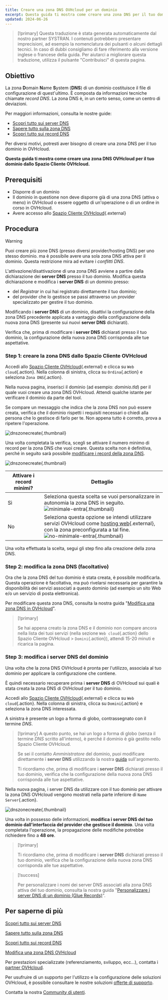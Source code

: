 ```yaml
---
title: Creare una zona DNS OVHcloud per un dominio
excerpt: Questa guida ti mostra come creare una zona DNS per il tuo dominio dallo Spazio Cliente OVHcloud
updated: 2024-06-26
---
```


> [!primary]
> Questa traduzione è stata generata automaticamente dal nostro partner SYSTRAN. I contenuti potrebbero presentare imprecisioni, ad esempio la nomenclatura dei pulsanti o alcuni dettagli tecnici. In caso di dubbi consigliamo di fare riferimento alla versione inglese o francese della guida. Per aiutarci a migliorare questa traduzione, utilizza il pulsante "Contribuisci" di questa pagina.
>

## Obiettivo

La zona **D**omain **N**ame **S**ystem (**DNS**) di un dominio costituisce il file di configurazione di quest'ultimo. È composta da informazioni tecniche chiamate *record DNS*. La zona DNS è, in un certo senso, come un centro di deviazioni.

Per maggiori informazioni, consulta le nostre guide:

- [Scopri tutto sui server DNS](/pages/web_cloud/domains/dns_server_general_information)
- [Sapere tutto sulla zona DNS](/pages/web_cloud/domains/dns_zone_general_information)
- [Scopri tutto sui record DNS](/pages/web_cloud/domains/dns_zone_records)

Per diversi motivi, potresti aver bisogno di creare una zona DNS per il tuo dominio in OVHcloud.

**Questa guida ti mostra come creare una zona DNS OVHcloud per il tuo dominio dallo Spazio Cliente OVHcloud.**

## Prerequisiti

- Disporre di un dominio
- Il dominio in questione non deve disporre già di una zona DNS (attiva o meno) in OVHcloud o essere oggetto di un'operazione o di un ordine in corso in OVHcloud.
- Avere accesso allo [Spazio Cliente OVHcloud](/links/manager){.external}

## Procedura

> [!warning]
>
> Puoi creare più zone DNS (presso diversi provider/hosting DNS) per uno stesso dominio. ma è possibile avere una sola zona DNS attiva per il dominio. Questa restrizione mira ad evitare i *conflitti DNS*.
>
> L'attivazione/disattivazione di una zona DNS avviene a partire dalla dichiarazione dei **server DNS** presso il tuo dominio. Modifica questa dichiarazione e modifica i **server DNS** di un dominio presso: 
>
> - del *Registrar* in cui hai registrato direttamente il tuo dominio;
> - del provider che lo gestisce se passi attraverso un provider specializzato per gestire il tuo dominio.
>
> Modificando i **server DNS** di un dominio, disattivi la configurazione della zona DNS precedente applicata a vantaggio della configurazione della nuova zona DNS (presente sui nuovi **server DNS** dichiarati).
>
> Verifica che, prima di modificare i **server DNS** dichiarati presso il tuo dominio, la configurazione della nuova zona DNS corrisponda alle tue aspettative.
>

### Step 1: creare la zona DNS dallo Spazio Cliente OVHcloud

Accedi allo [Spazio Cliente OVHcloud](/links/manager){.external} e clicca su `Web cloud`{.action}. Nella colonna di sinistra, clicca su `Ordina`{.action} e seleziona `Zona DNS`{.action}.

Nella nuova pagina, inserisci il dominio (ad esempio: *dominio.tld*) per il quale vuoi creare una zona DNS OVHcloud. Attendi qualche istante per verificare il dominio da parte del tool.

Se compare un messaggio che indica che la zona DNS non può essere creata, verifica che il dominio rispetti i requisiti necessari o chiedi alla persona che lo gestisce di farlo per te. Non appena tutto è corretto, prova a ripetere l'operazione.

![dnszonecreate](/pages/assets/screens/control_panel/product-selection/web-cloud/domain-dns/dns-zone/adding-a-dns-zone.png){.thumbnail}

Una volta completata la verifica, scegli se attivare il numero minimo di record per la zona DNS che vuoi creare. Questa scelta non è definitiva, perché in seguito sarà possibile [modificare i record della zona DNS](/pages/web_cloud/domains/dns_zone_edit).

![dnszonecreate](/pages/assets/screens/control_panel/product-selection/web-cloud/domain-dns/dns-zone/adding-a-dns-zone-step-2.png){.thumbnail}

|Attivare i record minimi?|Dettaglio|
|---|---|
|Sì|Seleziona questa scelta se vuoi personalizzare in autonomia la zona DNS in seguito.</br>![minimale-entra](/pages/assets/screens/control_panel/product-selection/web-cloud/domain-dns/dns-zone/dashboard-minimal-entries.png){.thumbnail}|
|No|Seleziona questa opzione se intendi utilizzare servizi OVHcloud come [hosting web](/links/web/hosting){.external}, con la zona preconfigurata a tal fine.</br>![no-minimale-entra](/pages/assets/screens/control_panel/product-selection/web-cloud/domain-dns/dns-zone/dashboard-ovh-full-entries.png){.thumbnail}|

Una volta effettuata la scelta, segui gli step fino alla creazione della zona DNS.

### Step 2: modifica la zona DNS (facoltativo)

Ora che la zona DNS del tuo dominio è stata creata, è possibile modificarla. Questa operazione è facoltativa, ma può rivelarsi necessaria per garantire la disponibilità dei servizi associati a questo dominio (ad esempio un sito Web e/o un servizio di posta elettronica).

Per modificare questa zona DNS, consulta la nostra guida "[Modifica una zona DNS in OVHcloud](/pages/web_cloud/domains/dns_zone_edit)".

> [!primary]
>
> Se hai appena creato la zona DNS e il dominio non compare ancora nella lista dei tuoi servizi (nella sezione `Web cloud`{.action} dello Spazio Cliente OVHcloud > `Domini`{.action}), attendi 15-20 minuti e ricarica la pagina.
>

### Step 3: modifica i server DNS del dominio

Una volta che la zona DNS OVHcloud è pronta per l'utilizzo, associala al tuo dominio per applicare la configurazione che contiene. 

È quindi necessario recuperare prima i **server DNS** di OVHcloud sui quali è stata creata la zona DNS di OVHcloud per il tuo dominio.

Accedi allo [Spazio Cliente OVHcloud](/links/manager){.external} e clicca su `Web cloud`{.action}. Nella colonna di sinistra, clicca su `Domini`{.action} e seleziona la zona DNS interessata. 

A sinistra è presente un logo a forma di globo, contrassegnato con il termine *DNS*. 

> [!primary]
> A questo punto, se hai un logo a forma di globo (senza il termine *DNS* scritto all'interno), è perché il dominio è già gestito nello Spazio Cliente OVHcloud. 
>
> Se sei il contatto *Amministratore* del dominio, puoi modificare direttamente i **server DNS** utilizzando la nostra [guida](/pages/web_cloud/domains/dns_server_edit) sull'argomento.
>
> Ti ricordiamo che, prima di modificare i **server DNS** dichiarati presso il tuo dominio, verifica che la configurazione della nuova zona DNS corrisponda alle tue aspettative.
>

Nella nuova pagina, i server DNS da utilizzare con il tuo dominio per attivare la zona DNS OVHcloud vengono mostrati nella parte inferiore di `Name Server`{.action}.

![dnszonecreate](/pages/assets/screens/control_panel/product-selection/web-cloud/domain-dns/dns-zone/name-servers.png){.thumbnail}

Una volta in possesso delle informazioni, **modifica i server DNS del tuo dominio dall'interfaccia del provider che gestisce il dominio**. Una volta completata l'operazione, la propagazione delle modifiche potrebbe richiedere fino a **48 ore**.

> [!primary]
>
> Ti ricordiamo che, prima di modificare i **server DNS** dichiarati presso il tuo dominio, verifica che la configurazione della nuova zona DNS corrisponda alle tue aspettative.
>

> [!success]
>
> Per personalizzare i nomi dei server DNS associati alla zona DNS attiva del tuo dominio, consulta la nostra guida "[Personalizzare i server DNS di un dominio (Glue Records)](/pages/web_cloud/domains/glue_registry)".
>

## Per saperne di più

[Scopri tutto sui server DNS](/pages/web_cloud/domains/dns_server_general_information)

[Sapere tutto sulla zona DNS](/pages/web_cloud/domains/dns_zone_general_information)

[Scopri tutto sui record DNS](/pages/web_cloud/domains/dns_zone_records)

[Modifica una zona DNS OVHcloud](/pages/web_cloud/domains/dns_zone_edit)

Per prestazioni specializzate (referenziamento, sviluppo, ecc...), contatta i [partner OVHcloud](/links/partner).

Per usufruire di un supporto per l'utilizzo e la configurazione delle soluzioni OVHcloud, è possibile consultare le nostre soluzioni [offerte di supporto](/links/support).

Contatta la nostra [Community di utenti](/links/community).